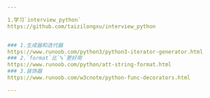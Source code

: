 ```yaml
---

1.学习`interview_python`
https://github.com/taizilongxu/interview_python


### 1.生成器和迭代器
https://www.runoob.com/python3/python3-iterator-generator.html
### 2.`format`比`%`更好用
https://www.runoob.com/python/att-string-format.html
### 3.装饰器
https://www.runoob.com/w3cnote/python-func-decorators.html

---
```

